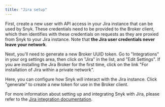 ```yaml
---
title: "Jira setup"
---
```


First, create a new user with API access in your Jira instance that can be used by Snyk. These credentials need to be provided to the Broker client, which then identifies with these credentials on requests as they are proxied from Snyk to your Jira instance. Note that **the Jira user credentials never leave your network**.

Next, you'll need to generate a new Broker UUID token. Go to "Integrations" in your org settings area, then click on "Jira" in the list, and "Edit Settings".
If you are installing the Jira Broker for the first time, click on the link "For installation of Jira within a private network".

Here, you can configure how Snyk will interact with the Jira instance. Click "generate" to create a new token for use in the Broker client.

For more information about setting up and integrating Snyk with Jira, please refer to the [Jira integration documentation](https://snyk.io/docs/jira-integration).
